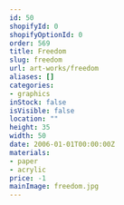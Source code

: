 ```yaml
---
id: 50
shopifyId: 0
shopifyOptionId: 0
order: 569
title: Freedom
slug: freedom
url: art-works/freedom
aliases: []
categories:
- graphics
inStock: false
isVisible: false
location: ""
height: 35
width: 50
date: 2006-01-01T00:00:00Z
materials:
- paper
- acrylic
price: -1
mainImage: freedom.jpg
---
```

